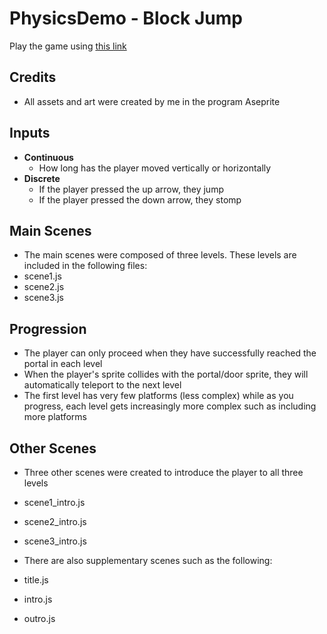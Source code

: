 # PhysicsDemo - Block Jump

Play the game using [this link](https://brendanwang.github.io/PhysicsDemo/)

## Credits
- All assets and art were created by me in the program Aseprite

## Inputs
- **Continuous**
    - How long has the player moved vertically or horizontally
- **Discrete**
    - If the player pressed the up arrow, they jump
    - If the player pressed the down arrow, they stomp

## Main Scenes
- The main scenes were composed of three levels.  These levels are included in the following files:
- scene1.js
- scene2.js
- scene3.js

## Progression
- The player can only proceed when they have successfully reached the portal in each level
- When the player's sprite collides with the portal/door sprite, they will automatically teleport to the next level
- The first level has very few platforms (less complex) while as you progress, each level gets increasingly more complex such as including more platforms

## Other Scenes
- Three other scenes were created to introduce the player to all three levels
- scene1_intro.js
- scene2_intro.js
- scene3_intro.js

- There are also supplementary scenes such as the following:
- title.js
- intro.js
- outro.js
